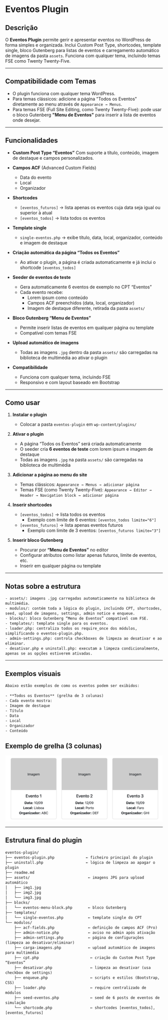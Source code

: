 # Eventos Plugin

## Descrição
O **Eventos Plugin** permite gerir e apresentar eventos no WordPress de forma simples e organizada. Inclui Custom Post Type, shortcodes, template single, bloco Gutenberg para listas de eventos e carregamento automático de imagens da pasta `assets`. Funciona com qualquer tema, incluindo temas FSE como Twenty Twenty-Five.

---

## Compatibilidade com Temas

- O plugin funciona com qualquer tema WordPress.
- Para temas clássicos: adicione a página "Todos os Eventos" diretamente ao menu através de `Appearance → Menus`.
- Para temas FSE (Full Site Editing, como Twenty Twenty-Five): pode usar o bloco Gutenberg **"Menu de Eventos"** para inserir a lista de eventos onde desejar.

---

## Funcionalidades

- **Custom Post Type “Eventos”**
  Com suporte a título, conteúdo, imagem de destaque e campos personalizados.

- **Campos ACF** (Advanced Custom Fields)
  - Data do evento
  - Local
  - Organizador

- **Shortcodes**
  - `[eventos_futuros]` → lista apenas os eventos cuja data seja igual ou superior à atual
  - `[eventos_todos]` → lista todos os eventos

- **Template single**
  - `single-eventos.php` → exibe título, data, local, organizador, conteúdo e imagem de destaque

- **Criação automática da página “Todos os Eventos”**
  - Ao ativar o plugin, a página é criada automaticamente e já inclui o shortcode `[eventos_todos]`

- **Seeder de eventos de teste**
  - Gera automaticamente 6 eventos de exemplo no CPT “Eventos”
  - Cada evento recebe:
    - Lorem ipsum como conteúdo
    - Campos ACF preenchidos (data, local, organizador)
    - Imagem de destaque diferente, retirada da pasta `assets/`

- **Bloco Gutenberg “Menu de Eventos”**
  - Permite inserir listas de eventos em qualquer página ou template
  - Compatível com temas FSE

- **Upload automático de imagens**
  - Todas as imagens `.jpg` dentro da pasta `assets/` são carregadas na biblioteca de multimédia ao ativar o plugin

- **Compatibilidade**
  - Funciona com qualquer tema, incluindo FSE
  - Responsivo e com layout baseado em Bootstrap

---

## Como usar

1. **Instalar o plugin**
   - Colocar a pasta `eventos-plugin` em `wp-content/plugins/`

2. **Ativar o plugin**
   - A página “Todos os Eventos” será criada automaticamente
   - O seeder cria **6 eventos de teste** com lorem ipsum e imagem de destaque
   - Todas as imagens `.jpg` na pasta `assets/` são carregadas na biblioteca de multimédia

3. **Adicionar a página ao menu do site**
   - Temas clássicos: `Appearance → Menus → adicionar página`
   - Temas FSE (como Twenty Twenty-Five): `Appearance → Editor → Header → Navigation block → adicionar página`

4. **Inserir shortcodes**
   - `[eventos_todos]` → lista todos os eventos
     - Exemplo com limite de 6 eventos:
       ```[eventos_todos limite="6"]```
   - `[eventos_futuros]` → lista apenas eventos futuros
     - Exemplo com limite de 3 eventos:
       ```[eventos_futuros limite="3"]```

5. **Inserir bloco Gutenberg**
   - Procurar por **“Menu de Eventos”** no editor
   - Configurar atributos como listar apenas futuros, limite de eventos, etc.
   - Inserir em qualquer página ou template

---

## Notas sobre a estrutura

    - assets/: imagens .jpg carregadas automaticamente na biblioteca de multimédia.
    - modulos/: contém toda a lógica do plugin, incluindo CPT, shortcodes, seed, upload de imagens, settings, admin notice e enqueue.
    - blocks/: bloco Gutenberg “Menu de Eventos” compatível com FSE.
    - templates/: template single para os eventos.
    - loader.php: centraliza todos os require_once dos módulos, simplificando o eventos-plugin.php.
    - admin-settings.php: controla checkboxes de limpeza ao desativar e ao eliminar.
    - desativar.php e uninstall.php: executam a limpeza condicionalmente, apenas se as opções estiverem ativadas.

---

## Exemplos visuais

    Abaixo estão exemplos de como os eventos podem ser exibidos:

    - **Todos os Eventos** (grelha de 3 colunas)
    - Cada evento mostra:
    - Imagem de destaque
    - Título
    - Data
    - Local
    - Organizador
    - Conteúdo

## Exemplo de grelha (3 colunas)

![Exemplo de grelha](screenshots/exemplo-grelha.png)

---

## Estrutura final do plugin

```text
eventos-plugin/
├── eventos-plugin.php              ← ficheiro principal do plugin
├── uninstall.php                   ← lógica de limpeza ao apagar o plugin
├── readme.md
├── assets/                          ← imagens JPG para upload automático
│   ├── img1.jpg
│   ├── img2.jpg
│   └── img3.jpg
├── blocks/
│   └── eventos-menu-block.php       ← bloco Gutenberg
├── templates/
│   └── single-eventos.php           ← template single do CPT
└── modulos/
    ├── acf-fields.php               ← definição de campos ACF (Pro)
    ├── admin-notice.php             ← aviso no admin após ativação
    ├── admin-settings.php           ← página de configurações (limpeza ao desativar/eliminar)
    ├── carga-imagens.php            ← upload automático de imagens para multimédia
    ├── cpt.php                       ← criação do Custom Post Type “Eventos”
    ├── desativar.php                 ← limpeza ao desativar (usa checkbox de settings)
    ├── enqueue.php                   ← scripts e estilos (Bootstrap, CSS)
    ├── loader.php                    ← require centralizado de módulos
    ├── seed-eventos.php              ← seed de 6 posts de eventos de simulação
    └── shortcode.php                 ← shortcodes [eventos_todos], [eventos_futuros]
